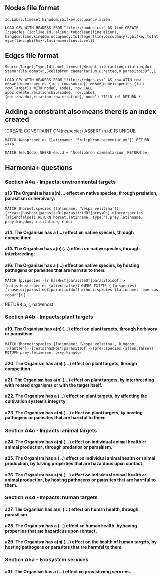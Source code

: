 ## Nodes file format
`Id,Label,timeset,kingdom,gbifkey,occupancy,alien`

`LOAD CSV WITH HEADERS FROM "file:///nodes.csv" AS line
CREATE (:species {id:line.Id, alien: toBoolean(line.alien), kingdom:line.kingdom,occupancy:toInteger(line.occupancy),gbifkey:toInteger(line.gbifkey),latinname:line.Label})`

## Edges file format
`Source,Target,Type,Id,Label,timeset,Weight,interaction,citation,doi`
`Stenarella domator,Sceliphron caementarium,Directed,0,parasitoidOf,,1`

`LOAD CSV WITH HEADERS FROM "file:///edges.csv" AS row
WITH row
MERGE(node0:species {id : row.Source})
MERGE(node1:species {id : row.Target})
WITH node0, node1, row
CALL apoc.create.relationship(node0, row.Label, {doi:row.doi,citation:row.citation}, node1) YIELD rel
RETURN *`

## Adding a constraint also means there is an index created
`CREATE CONSTRAINT ON (n:species) ASSERT (n.id) IS UNIQUE

`MATCH (wasp:species {latinname: 'Sceliphron caementarium'})
RETURN wasp`

`MATCH (ee:Node) WHERE ee.id = 'Sceliphron caementarium' RETURN ee;`

## Harmonia+ questions

###  Section A4a - Impacts: environmental targets

#### a13 The Organism has a(n) ... effect on native species, through predation, parasitism or herbivory:
`MATCH (hornet:species {latinname: 'Vespa velutina'})-[r:eats|hasHost|parasiteOf|parasitoidOf|preysOn]->(prey:species {alien:false})
RETURN hornet.latinname, type(r),prey.latinname, prey.kingdom, r.citation, r.doi`

#### a14. The Organism has a (...) effect on native species, through competition:


#### a15. The Organism has a(n) (...) effect on native species, through interbreeding:

#### a16. The Organism has a (...) effect on native species, by hosting pathogens or parasites that are harmful to them.

`MATCH (p:species)-[r:hasHost|parasiteOf|parasitoidOf]->(nativehost:species {alien:false})`
`WHERE EXISTS {`
  `(p:species)-[:hasHost|parasiteOf|parasitoidOf]->(host:species {latinname: 'Quercus robur'})`
`}`

RETURN p, r, nativehost`

### Section A4b - Impacts: plant targets

#### a19. The Organism has a(n) (...) effect on plant targets, through herbivory or parasitism.

`MATCH (hornet:species {latinname: 'Vespa velutina', kingdom: 'Plantae'})-[:eats|hasHost|parasiteOf]->(prey:species {alien:false})
RETURN prey.latinname, prey.kingdom`

#### a20. The Organism has a(n) (...) effect on plant targets, through competition.

#### a21. The Organism has a(n) (...) effect on plant targets, by interbreeding with related organisms or with the target itself.

#### a22. The Organism has a (...) effect on plant targets, by affecting the cultivation system’s integrity.

#### a23. The Organism has a(n) (...) effect on plant targets, by hosting pathogens or parasites that are harmful to them:

### Section A4c - Impacts: animal targets

#### a24. The Organism has a(n) (...) effect on individual animal health or animal production, through predation or parasitism.


#### a25. The Organism has a (...) effect on individual animal health or animal production, by having properties that are hazardous upon contact.

#### a26. The Organism has a(n) (...) effect on individual animal health or animal production, by hosting pathogens or parasites that are harmful to them.

### Section A4d - Impacts: human targets

#### a27. The Organism has a(n) (...) effect on human health, through parasitism.

#### a28. The Organism has a (...) effect on human health, by having properties that are hazardous upon contact.

#### a29. The Organism has a(n) (...) effect on the health of human targets, by hosting pathogens or parasites that are harmful to them.

### Section A5a – Ecosystem services

#### a31. The Organism has a (…) effect on provisioning services.
